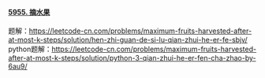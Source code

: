 #### [5955. 摘水果](https://leetcode-cn.com/problems/maximum-fruits-harvested-after-at-most-k-steps/)

题解：https://leetcode-cn.com/problems/maximum-fruits-harvested-after-at-most-k-steps/solution/hen-zhi-guan-de-si-lu-qian-zhui-he-er-fe-sbjv/
python题解：https://leetcode-cn.com/problems/maximum-fruits-harvested-after-at-most-k-steps/solution/python-3-qian-zhui-he-er-fen-cha-zhao-by-6au9/
